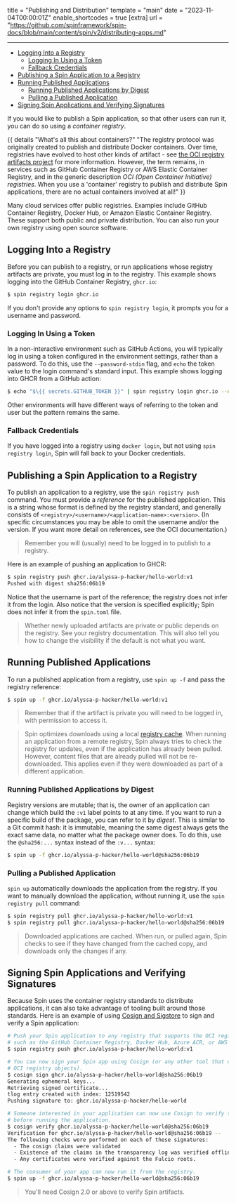 title = "Publishing and Distribution"
template = "main"
date = "2023-11-04T00:00:01Z"
enable_shortcodes = true
[extra]
url = "https://github.com/spinframework/spin-docs/blob/main/content/spin/v2/distributing-apps.md"

---
- [Logging Into a Registry](#logging-into-a-registry)
  - [Logging In Using a Token](#logging-in-using-a-token)
  - [Fallback Credentials](#fallback-credentials)
- [Publishing a Spin Application to a Registry](#publishing-a-spin-application-to-a-registry)
- [Running Published Applications](#running-published-applications)
  - [Running Published Applications by Digest](#running-published-applications-by-digest)
  - [Pulling a Published Application](#pulling-a-published-application)
- [Signing Spin Applications and Verifying Signatures](#signing-spin-applications-and-verifying-signatures)

If you would like to publish a Spin application, so that other users can run it, you can do so using a _container registry_.

{{ details "What's all this about containers?" "The registry protocol was originally created to publish and distribute Docker containers. Over time, registries have evolved to host other kinds of artifact - see [the OCI registry artifacts project](https://github.com/opencontainers/artifacts) for more information. However, the term remains, in services such as GitHub Container Registry or AWS Elastic Container Registry, and in the generic description _OCI (Open Container Initiative) registries_. When you use a 'container' registry to publish and distribute Spin applications, there are no actual containers involved at all!" }}

Many cloud services offer public registries.  Examples include GitHub Container Registry, Docker Hub, or Amazon Elastic Container Registry.  These support both public and private distribution.  You can also run your own registry using open source software.

## Logging Into a Registry

Before you can publish to a registry, or run applications whose registry artifacts are private, you must log in to the registry.  This example shows logging into the GitHub Container Registry, `ghcr.io`:

<!-- @selectiveCpy -->

```bash
$ spin registry login ghcr.io
```

If you don't provide any options to `spin registry login`, it prompts you for a username and password.

### Logging In Using a Token

In a non-interactive environment such as GitHub Actions, you will typically log in using a token configured in the environment settings, rather than a password.  To do this, use the `--password-stdin` flag, and `echo` the token value to the login command's standard input.  This example shows logging into GHCR from a GitHub action:

<!-- @noCpy -->

```bash
$ echo "$\{{ secrets.GITHUB_TOKEN }}" | spin registry login ghcr.io --username $\{{ github.actor }} --password-stdin
```

Other environments will have different ways of referring to the token and user but the pattern remains the same.

### Fallback Credentials

If you have logged into a registry using `docker login`, but not using `spin registry login`, Spin will fall back to your Docker credentials.

## Publishing a Spin Application to a Registry

To publish an application to a registry, use the `spin registry push` command.  You must provide a _reference_ for the published application.  This is a string whose format is defined by the registry standard, and generally consists of `<registry>/<username>/<application-name>:<version>`.  (In specific circumstances you may be able to omit the username and/or the version.  If you want more detail on references, see the OCI documentation.)

> Remember you will (usually) need to be logged in to publish to a registry.

Here is an example of pushing an application to GHCR:

<!-- @nocpy -->

```bash
$ spin registry push ghcr.io/alyssa-p-hacker/hello-world:v1
Pushed with digest sha256:06b19
```

Notice that the username is part of the reference; the registry does not infer it from the login.  Also notice that the version is specified explicitly; Spin does not infer it from the `spin.toml` file.

> Whether newly uploaded artifacts are private or public depends on the registry.  See your registry documentation.  This will also tell you how to change the visibility if the default is not what you want.

## Running Published Applications

To run a published application from a registry, use `spin up -f` and pass the registry reference:

<!-- @nocpy -->

```bash
$ spin up -f ghcr.io/alyssa-p-hacker/hello-world:v1
```

> Remember that if the artifact is private you will need to be logged in, with permission to access it.

> Spin optimizes downloads using a local [registry cache](./cache). When running an application from a remote registry, Spin always tries to check the registry for updates, even if the application has already been pulled. However, content files that are already pulled will not be re-downloaded. This applies even if they were downloaded as part of a different application.

### Running Published Applications by Digest

Registry versions are mutable; that is, the owner of an application can change which build the `:v1` label points to at any time.  If you want to run a specific build of the package, you can refer to it by _digest_.  This is similar to a Git commit hash: it is immutable, meaning the same digest always gets the exact same data, no matter what the package owner does.  To do this, use the `@sha256:...` syntax instead of the `:v...` syntax:

<!-- @nocpy -->

```bash
$ spin up -f ghcr.io/alyssa-p-hacker/hello-world@sha256:06b19
```

### Pulling a Published Application

`spin up` automatically downloads the application from the registry. If you want to manually download the application, without running it, use the `spin registry pull` command:

<!-- @nocpy -->

```bash
$ spin registry pull ghcr.io/alyssa-p-hacker/hello-world:v1
$ spin registry pull ghcr.io/alyssa-p-hacker/hello-world@sha256:06b19
```

> Downloaded applications are cached. When run, or pulled again, Spin checks to see if they have changed from the cached copy, and downloads only the changes if any.

## Signing Spin Applications and Verifying Signatures

Because Spin uses the container registry standards to distribute applications, it can also take advantage of tooling built around those standards.  Here is an example of using [Cosign and Sigstore](https://docs.sigstore.dev/) to sign and verify a Spin application:

<!-- @nocpy -->

```bash
# Push your Spin application to any registry that supports the OCI registry artifacts,
# such as the GitHub Container Registry, Docker Hub, Azure ACR, or AWS ECR.
$ spin registry push ghcr.io/alyssa-p-hacker/hello-world:v1

# You can now sign your Spin app using Cosign (or any other tool that can sign
# OCI registry objects).
$ cosign sign ghcr.io/alyssa-p-hacker/hello-world@sha256:06b19
Generating ephemeral keys...
Retrieving signed certificate...
tlog entry created with index: 12519542
Pushing signature to: ghcr.io/alyssa-p-hacker/hello-world

# Someone interested in your application can now use Cosign to verify the signature
# before running the application.
$ cosign verify ghcr.io/alyssa-p-hacker/hello-world@sha256:06b19
Verification for ghcr.io/alyssa-p-hacker/hello-world@sha256:06b19 --
The following checks were performed on each of these signatures:
  - The cosign claims were validated
  - Existence of the claims in the transparency log was verified offline
  - Any certificates were verified against the Fulcio roots.

# The consumer of your app can now run it from the registry.
$ spin up -f ghcr.io/alyssa-p-hacker/hello-world@sha256:06b19
```

> You'll need Cosign 2.0 or above to verify Spin artifacts.
